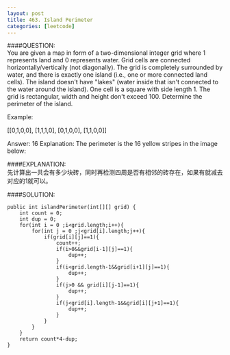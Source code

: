 ```yaml
---
layout: post
title: 463. Island Perimeter
categories: [leetcode]
---
```


####QUESTION:  
You are given a map in form of a two-dimensional integer grid where 1 represents land and 0 represents water. Grid cells are connected horizontally/vertically (not diagonally). The grid is completely surrounded by water, and there is exactly one island (i.e., one or more connected land cells). The island doesn't have "lakes" (water inside that isn't connected to the water around the island). One cell is a square with side length 1. The grid is rectangular, width and height don't exceed 100. Determine the perimeter of the island.

Example:

[[0,1,0,0],
 [1,1,1,0],
 [0,1,0,0],
 [1,1,0,0]]

Answer: 16
Explanation: The perimeter is the 16 yellow stripes in the image below:

  
####EXPLANATION:  
先计算出一共会有多少块砖，同时再检测四周是否有相邻的砖存在，如果有就减去对应的1就可以。
  
####SOLUTION:  

    public int islandPerimeter(int[][] grid) {
        int count = 0;
        int dup = 0;
        for(int i = 0 ;i<grid.length;i++){
            for(int j = 0 ;j<grid[i].length;j++){
                if(grid[i][j]==1){
                    count++;
                    if(i>0&&grid[i-1][j]==1){
                        dup++;
                    }
                    if(i<grid.length-1&&grid[i+1][j]==1){
                        dup++;
                    }
                    if(j>0 && grid[i][j-1]==1){
                        dup++;
                    }
                    if(j<grid[i].length-1&&grid[i][j+1]==1){
                        dup++;
                    }
                }
            }
        }
        return count*4-dup;
    }
    


